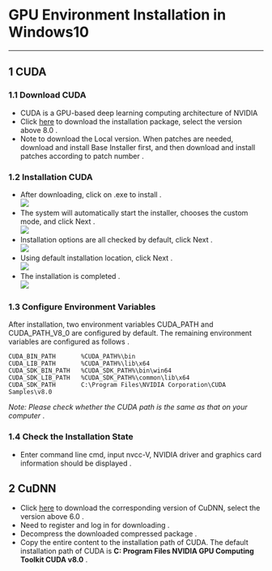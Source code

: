 # GPU Environment Installation in Windows10
------------
## 1 CUDA
### 1.1 Download CUDA
* CUDA is a GPU-based deep learning computing architecture of NVIDIA
* Click [here](https://developer.nvidia.com/cuda-downloads) to download the installation package, select the version above 8.0 .
* Note to download the Local version. When patches are needed, download and install Base Installer first, and then download and install patches according to patch number .

### 1.2 Installation CUDA
* After downloading, click on .exe to install .<br>
![](/screenshot/CUDA/1.png)
* The system will automatically start the installer, chooses the custom mode, and click Next .<br>
![](/screenshot/CUDA/2.png)
* Installation options are all checked by default, click Next .<br> 
![](/screenshot/CUDA/3.png)
* Using default installation location, click Next .<br> 
![](/screenshot/CUDA/4.png)
* The installation is completed .<br>
![](/screenshot/CUDA/5.png)

### 1.3 Configure Environment Variables
  After installation, two environment variables CUDA_PATH and CUDA_PATH_V8_0 are configured by default. The remaining environment variables are configured as follows .
```
CUDA_BIN_PATH 		%CUDA_PATH%\bin
CUDA_LIB_PATH 		%CUDA_PATH%\lib\x64
CUDA_SDK_BIN_PATH	%CUDA_SDK_PATH%\bin\win64
CUDA_SDK_LIB_PATH	%CUDA_SDK_PATH%\common\lib\x64
CUDA_SDK_PATH		C:\Program Files\NVIDIA Corporation\CUDA Samples\v8.0
```
*Note: Please check whether the CUDA path is the same as that on your computer* .

### 1.4 Check the Installation State
* Enter command line cmd, input nvcc-V, NVIDIA driver and graphics card information should be displayed .



## 2 CuDNN
* Click [here](https://developer.nvidia.com/rdp/cudnn-download) to download the corresponding version of CuDNN, select the version above 6.0 .
* Need to register and log in for downloading .
* Decompress the downloaded compressed package .
* Copy the entire content to the installation path of CUDA. The default installation path of CUDA is **C: Program Files NVIDIA GPU Computing Toolkit CUDA v8.0** .